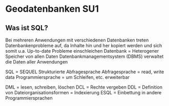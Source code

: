 # Geodatenbanken SU1

## Was ist SQL?
Bei mehreren Anwendungen mit verschiedenen Datenbanken treten Datenbankenprobleme auf, da Inhalte hin und her kopiert werden und sich somit u.a. Up-to-date Probleme einschleichen
Datenbank = Heterogener Speicher von allen Daten
Datenbankmanagementsystem (DBMS) verwaltet die Daten aller Anwendungen

SQL = SEQUEL Strukturierte Abfragesprache
Abfragesprache = read, write data
Programmiersprache = um Schleifen, etc. erweiterbar

DML = lesen, schreiben, löschen
DCL = Rechte vergeben
DDL = 
Definition von Dateiorganisationsformen = Indexierung
ESQL = Einbettung in andere Programmiersprachen
